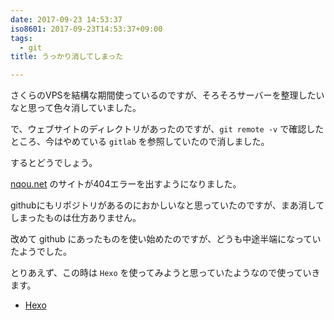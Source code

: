 ```yaml
---
date: 2017-09-23 14:53:37
iso8601: 2017-09-23T14:53:37+09:00
tags:
  - git
title: うっかり消してしまった

---
```


さくらのVPSを結構な期間使っているのですが、そろそろサーバーを整理したいなと思って色々消していました。

で、ウェブサイトのディレクトリがあったのですが、`git remote -v` で確認したところ、今はやめている `gitlab` を参照していたので消しました。

するとどうでしょう。

[nqou.net](http://www.nqou.net) のサイトが404エラーを出すようになりました。

githubにもリポジトリがあるのにおかしいなと思っていたのですが、まあ消してしまったものは仕方ありません。

改めて github にあったものを使い始めたのですが、どうも中途半端になっていたようでした。

とりあえず、この時は `Hexo` を使ってみようと思っていたようなので使っていきます。

- [Hexo](https://hexo.io/)

